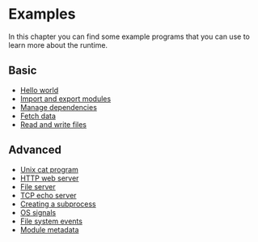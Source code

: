 # Examples

In this chapter you can find some example programs that you can use to learn
more about the runtime.

## Basic

- [Hello world](./examples/hello_world.md)
- [Import and export modules](./examples/import_export.md)
- [Manage dependencies](./examples/manage_dependencies.md)
- [Fetch data](./examples/fetch_data.md)
- [Read and write files](./examples/read_write_files.md)

## Advanced

- [Unix cat program](./examples/unix_cat.md)
- [HTTP web server](./examples/http_server.md)
- [File server](./examples/file_server.md)
- [TCP echo server](./examples/tcp_echo.md)
- [Creating a subprocess](./examples/subprocess.md)
- [OS signals](./examples/os_signals.md)
- [File system events](./examples/file_system_events.md)
- [Module metadata](./examples/module_metadata.md)
